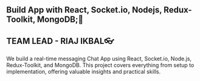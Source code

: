 ﻿## Build App with React, Socket.io, Nodejs, Redux-Toolkit, MongoDB;🔰 
## TEAM LEAD - RIAJ IKBAL👓


We build a real-time messaging Chat App using React, Socket.io, Node.js, Redux-Toolkit, and MongoDB. This project  covers everything from setup to implementation, offering valuable insights and practical skills. 








